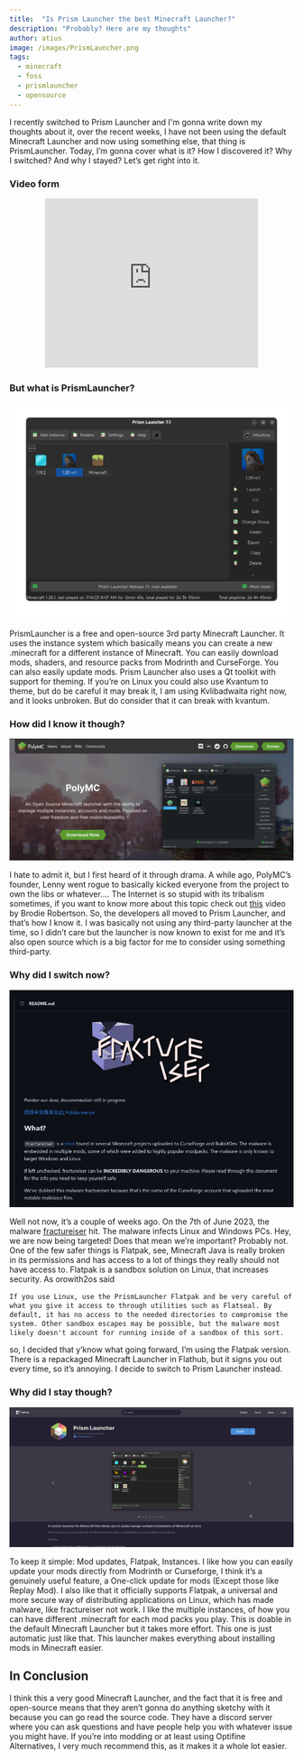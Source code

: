```yaml
---
title:  "Is Prism Launcher the best Minecraft Launcher?"
description: "Probably? Here are my thoughts"
author: atius
image: /images/PrismLauncher.png
tags:
  - minecraft
  - foss
  - prismlauncher
  - opensource
---
```


I recently switched to Prism Launcher and I'm gonna write down my thoughts about it, over the recent weeks, I have not been using the default Minecraft Launcher and now using something else, that thing is PrismLauncher. Today, I’m gonna cover what is it? How I discovered it? Why I switched? And why I stayed? Let’s get right into it.

### Video form

<p align="center"><iframe style="width:75%;height:300px;" src="https://www.youtube.com/embed/Oqpz5cTad1c" frameborder="0" allow="accelerometer; autoplay; encrypted-media; gyroscope; picture-in-picture" allowfullscreen></iframe></p>

### But what is PrismLauncher?

![Prism](/images/prism.png)

PrismLauncher is a free and open-source 3rd party Minecraft Launcher. It uses the instance system which basically means you can create a new .minecraft for a different instance of Minecraft. You can easily download mods, shaders, and resource packs from Modrinth and CurseForge. You can also easily update mods. Prism Launcher also uses a Qt toolkit with support for theming. If you’re on Linux you could also use Kvantum to theme, but do be careful it may break it, I am using Kvlibadwaita right now, and it looks unbroken. But do consider that it can break with kvantum.

### How did I know it though?

![polymc](/images/polymc.png)

I hate to admit it, but I first heard of it through drama. A while ago, PolyMC’s founder, Lenny went rogue to basically kicked everyone from the project to own the libs or whatever…. The Internet is so stupid with its tribalism sometimes, if you want to know more about this topic check out [this](https://youtu.be/FyS8ELbafN0) video by Brodie Robertson. So, the developers all moved to Prism Launcher, and that’s how I know it. I was basically not using any third-party launcher at the time, so I didn’t care but the launcher is now known to exist for me and it’s also open source which is a big factor for me to consider using something third-party. 

### Why did I switch now?

![polymc](/images/frac.png)

Well not now, it’s a couple of weeks ago. On the 7th of June 2023, the malware [fractureiser](https://github.com/fractureiser-investigation/fractureiser) hit. The malware infects Linux and Windows PCs. Hey, we are now being targeted! Does that mean we’re important? Probably not. One of the few safer things is Flatpak, see, Minecraft Java is really broken in its permissions and has access to a lot of things they really should not have access to. Flatpak is a sandbox solution on Linux, that increases security. As orowith2os said 

```
If you use Linux, use the PrismLauncher Flatpak and be very careful of what you give it access to through utilities such as Flatseal. By default, it has no access to the needed directories to compromise the system. Other sandbox escapes may be possible, but the malware most likely doesn't account for running inside of a sandbox of this sort.
```

so, I decided that y’know what going forward, I’m using the Flatpak version. There is a repackaged Minecraft Launcher in Flathub, but it signs you out every time, so it’s annoying. I decide to switch to Prism Launcher instead.

### Why did I stay though?

![polymc](/images/prismlaunch.png)

To keep it simple: Mod updates, Flatpak, Instances. I like how you can easily update your mods directly from Modrinth or Curseforge, I think it’s a genuinely useful feature, a One-click update for mods (Except those like Replay Mod). I also like that it officially supports Flatpak, a universal and more secure way of distributing applications on Linux, which has made malware, like fractureiser not work. I like the multiple instances, of how you can have different .minecraft for each mod packs you play. This is doable in the default Minecraft Launcher but it takes more effort. This one is just automatic just like that. This launcher makes everything about installing mods in Minecraft easier.

## In Conclusion

I think this a very good Minecraft Launcher, and the fact that it is free and open-source means that they aren’t gonna do anything sketchy with it because you can go read the source code. They have a discord server where you can ask questions and have people help you with whatever issue you might have. If you’re into modding or at least using Optifine Alternatives, I very much recommend this, as it makes it a whole lot easier.

